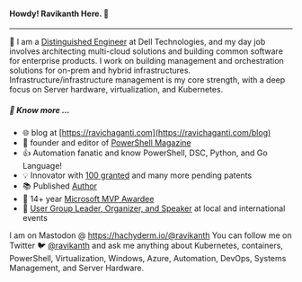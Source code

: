 #### Howdy! Ravikanth Here. :pray:
-----
:office: I am a [Distinguished Engineer](https://www.linkedin.com/in/rchaganti/) at Dell Technologies, and my day job involves architecting multi-cloud solutions and building common software for enterprise products. I work on building management and orchestration solutions for on-prem and hybrid infrastructures. Infrastructure/infrastructure management is my core strength, with a deep focus on Server hardware, virtualization, and Kubernetes.

##### :newspaper: Know more ...
* :globe_with_meridians: blog at [https://ravichaganti.com](https://ravichaganti.com/blog)
* :blue_book: founder and editor of [PowerShell Magazine](https://powershellmagazine.com)
* :thumbsup: Automation fanatic and know PowerShell, DSC, Python, and Go Language!
* :bulb:  Innovator with [100 granted](https://idiyas.com/inventor/badge?id=62ffae22e837f6b92cdda8b5&name=ravikanth+chaganti) and many more pending patents
* :books: Published [Author](https://ravichaganti.com/books/)
* :tada:  14+ year [Microsoft MVP Awardee](https://mvp.microsoft.com/en-us/PublicProfile/4029023?fullName=Ravikanth%20C)
* :microphone: [User Group Leader, Organizer, and Speaker](https://ravichaganti.com/categories/presentations/) at local and international events

I am on Mastodon @ https://hachyderm.io/@ravikanth
You can follow me on Twitter :bird: [@ravikanth](https://twitter.com/ravikanth) and ask me anything about Kubernetes, containers, PowerShell, Virtualization, Windows, Azure, Automation, DevOps, Systems Management, and Server Hardware.
